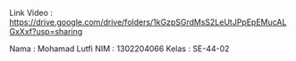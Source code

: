 Link Video : https://drive.google.com/drive/folders/1kGzpSGrdMsS2LeUtJPpEpEMucALGxXxf?usp=sharing

Nama    : Mohamad Lutfi
NIM     : 1302204066
Kelas   : SE-44-02
